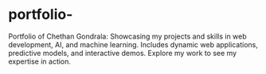# portfolio-
Portfolio of Chethan Gondrala: Showcasing my projects and skills in web development, AI, and machine learning. Includes dynamic web applications, predictive models, and interactive demos. Explore my work to see my expertise in action.
